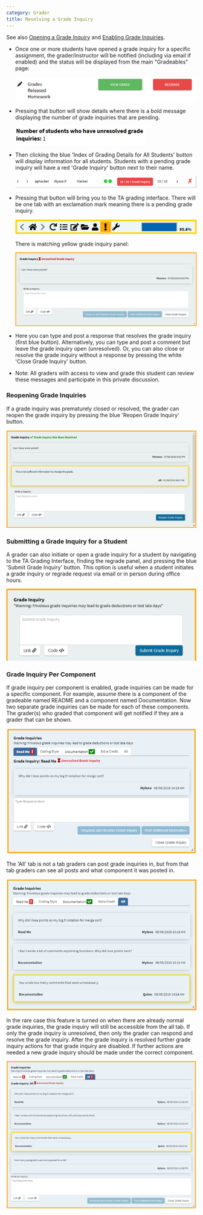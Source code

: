 ```yaml
---
category: Grader
title: Resolving a Grade Inquiry
---
```


See also [Opening a Grade Inquiry](/student/grade_inquiry_student)
and [Enabling Grade Inquiries](/instructor/grade_inquiry_instructor).

* Once one or more students have opened a grade inquiry for a specific
  assignment, the grader/instructor will be notified (including via
  email if enabled) and the status will be displayed from the main
  "Gradeables" page:

  ![](/images/grade_inquiry/instructor_pending_grade_inquiry_gradeable_page.PNG)

* Pressing that button will show details where there is a bold message
  displaying the number of grade inquiries that are pending.

  ![](/images/grade_inquiry/instructor_grade_inquiry_bold.PNG)  

* Then clicking the blue 'Index of Grading Details for All Students'
  button will display information for all students. Students with a pending grade inquiry will have a red 'Grade
  Inquiry' button next to their name.

  ![](/images/grade_inquiry/instructor_red_grade_inquiry_button.PNG)

* Pressing that button will bring you to the TA grading
  interface. There will be one tab with an exclamation mark meaning
  there is a pending grade inquiry.

  ![](/images/grade_inquiry/grading_toolbar_exclamation_icon.PNG)

  There is matching yellow grade inquiry panel:

  ![](/images/grade_inquiry/instructor_grade_inquiry_panel.PNG)  

* Here you can type and post a response that resolves the grade inquiry (first blue button).  Alternatively, 
  you can type and post a comment but leave the grade inquiry open (unresolved).   Or, you can also close or resolve the grade
  inquiry without a response by pressing the white 'Close Grade Inquiry' button.

* Note: All graders with access to view and grade this student can
  review these messages and participate in this private discussion.


### Reopening Grade Inquiries

If a grade inquiry was prematurely closed or resolved, the grader can reopen the grade inquiry by pressing the blue 'Reopen Grade Inquiry' button.

![](/images/grade_inquiry/instructor_reload_grade_inquiry.PNG)

### Submitting a Grade Inquiry for a Student

A grader can also initiate or open a grade inquiry for a student by navigating to
the TA Grading Interface, finding the regrade panel, and pressing
the blue 'Submit Grade Inquiry' button.  This option is useful when a
student initiates a grade inquiry or regrade request via email or in
person during office hours.  

![](/images/grade_inquiry/instructor_grade_inquiry_submit.PNG)

### Grade Inquiry Per Component

If grade inquiry per component is enabled, grade inquiries can be made for a specific component. For example, assume there is a component of the gradeable named README and a component named Documentation. Now two separate grade inquiries can be made for each of these components. The grader(s) who graded that component will get notified if they are a grader that can be shown.

![](/images/grade_inquiry/grader_grade_inquiry_per_component.PNG)

The 'All' tab is not a tab graders can post grade inquiries in, but from that tab graders can see all posts and what component it was posted in.

![](/images/grade_inquiry/grader_all_tab_grade_inquiry_per_component.PNG) 

In the rare case this feature is turned on when there are already normal grade inquiries, the grade inquiry will still be accessible from the all tab. If only the grade inquiry is unresolved, then only the grader can respond and resolve the grade inquiry. After the grade inquiry is resolved further grade inquiry actions for that grade inquiry are disabled. If further actions are needed a new grade inquiry should be made under the correct component.

![](/images/grade_inquiry/grader_all_grade_inquiry.PNG)
